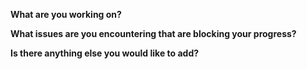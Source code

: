 **What are you working on?**




**What issues are you encountering that are blocking your progress?**




**Is there anything else you would like to add?**



